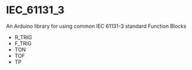 # IEC_61131_3
An Arduino library for using common IEC 61131-3 standard Function Blocks
* R_TRIG
* F_TRIG
* TON
* TOF
* TP

